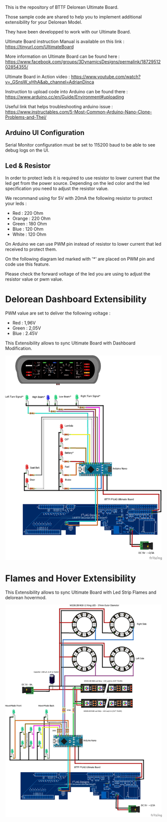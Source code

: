 
This is the repository of BTTF Delorean Ultimate Board.

Those sample code are shared to help you to implement additional extensibility for your Delorean Model.

They have been developped to work with our Ultimate Board.

Ultimate Board instruction Manual is available on this link : https://tinyurl.com/UltimateBoard

More information on Ultimate Board can be found here : https://www.facebook.com/groups/3DynamicsDesigns/permalink/1872951202854355/

Ultimate Board in Action video : https://www.youtube.com/watch?v=_GSnsW_yHhA&ab_channel=AdrianDinca

Instruction to upload code into Arduino can be found there : https://www.arduino.cc/en/Guide/Environment#uploading

Useful link that helps troubleshooting arduino issue : https://www.instructables.com/5-Most-Common-Arduino-Nano-Clone-Problems-and-Thei/

## Arduino UI Configuration
Serial Monitor configuration must be set to 115200 baud to be able to see debug logs on the UI.

## Led & Resistor
In order to protect leds it is required to use resistor to lower current that the led get from the power source.
Depending on the led color and the led specification you need to adjust the resistor value.

We recommand using for 5V with 20mA the following resistor to protect your leds :
- Red : 220 Ohm
- Orange : 220 Ohm
- Green : 180 Ohm
- Blue : 120 Ohm
- White : 120 Ohm

On Arduino we can use PWM pin instead of resistor to lower current that led received to protect them.

On the following diagram led marked with '*' are placed on PWM pin and code use this feature.

Please check the forward voltage of the led you are using to adjust the resistor value or pwm value.


# Delorean Dashboard Extensibility
PWM value are set to deliver the following voltage :
- Red : 1,96V
- Green : 2,05V
- Blue : 2.45V

This Extensibility allows to sync Ultimate Board with Dashboard Modification.

![Alt text](./DashBoard_bb.png?raw=true "Delorean Dashboard Extensibility Wiring")

# Flames and Hover Extensibility
This Extensibility allows to sync Ultimate Board with Led Strip Flames and delorean hovermod.

![Alt text](./Flames&Wheels_bb.png?raw=true "Flames and Hover Extensibility Wiring")
